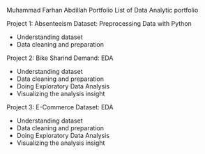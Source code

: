 Muhammad Farhan Abdillah Portfolio
List of Data Analytic portfolio 

Project 1: Absenteeism Dataset: Preprocessing Data with Python
- Understanding dataset
- Data cleaning and preparation

Project 2: Bike Sharind Demand: EDA
- Understanding dataset
- Data cleaning and preparation
- Doing Exploratory Data Analysis
- Visualizing the analysis insight

Project 3: E-Commerce Dataset: EDA
- Understanding dataset
- Data cleaning and preparation
- Doing Exploratory Data Analysis
- Visualizing the analysis insight
